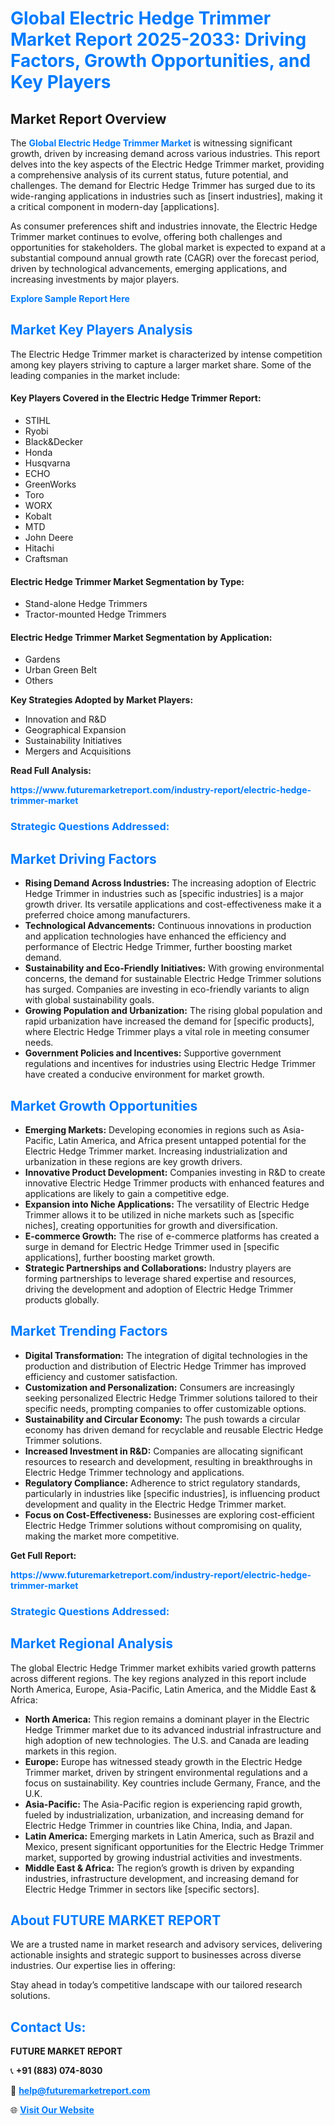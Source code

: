 <h1 style="color: #007BFF;">Global Electric Hedge Trimmer Market Report 2025-2033: Driving Factors, Growth Opportunities, and Key Players</h1>

<section id="overview">
<h2>Market Report Overview</h2>
<p>The <a href="https://www.futuremarketreport.com/industry-report/electric-hedge-trimmer-market" style="color: #007BFF; text-decoration: none;"><strong>Global Electric Hedge Trimmer Market</strong></a> is witnessing significant growth, driven by increasing demand across various industries. This report delves into the key aspects of the Electric Hedge Trimmer market, providing a comprehensive analysis of its current status, future potential, and challenges. The demand for Electric Hedge Trimmer has surged due to its wide-ranging applications in industries such as [insert industries], making it a critical component in modern-day [applications].</p>
<p>As consumer preferences shift and industries innovate, the Electric Hedge Trimmer market continues to evolve, offering both challenges and opportunities for stakeholders. The global market is expected to expand at a substantial compound annual growth rate (CAGR) over the forecast period, driven by technological advancements, emerging applications, and increasing investments by major players.</p>
</section>

<section id="overview">
<p><a href="https://www.futuremarketreport.com/request-sample/reportId=92407" style="color: #007BFF; text-decoration: none;"><strong>Explore Sample Report Here</strong></a></p>
</section>

<section id="key-players">
<h2 style="color: #007BFF;">Market Key Players Analysis</h2>
<p>The Electric Hedge Trimmer market is characterized by intense competition among key players striving to capture a larger market share. Some of the leading companies in the market include:</p>
<h4>Key Players Covered in the Electric Hedge Trimmer Report:</h4>
<ul><li>STIHL</li><li>Ryobi</li><li>Black&amp;Decker</li><li>Honda</li><li>Husqvarna</li><li>ECHO</li><li>GreenWorks</li><li>Toro</li><li>WORX</li><li>Kobalt</li><li>MTD</li><li>John Deere</li><li>Hitachi</li><li>Craftsman</li></ul>
<h4>Electric Hedge Trimmer Market Segmentation by Type:</h4>
<ul><li>Stand-alone Hedge Trimmers</li><li>Tractor-mounted Hedge Trimmers</li></ul>

<h4>Electric Hedge Trimmer Market Segmentation by Application:</h4>
<ul><li>Gardens</li><li>Urban Green Belt</li><li>Others</li></ul>
<p><strong>Key Strategies Adopted by Market Players:</strong></p>
<ul>
<li>Innovation and R&D</li>
<li>Geographical Expansion</li>
<li>Sustainability Initiatives</li>
<li>Mergers and Acquisitions</li>
</ul>
</section>

<section>
<p><strong>Read Full Analysis: </strong></p><a href="https://www.futuremarketreport.com/industry-report/electric-hedge-trimmer-market" style="color: #007BFF; text-decoration: none;"><strong>https://www.futuremarketreport.com/industry-report/electric-hedge-trimmer-market</strong></a>
<h3 style="color: #007BFF;">Strategic Questions Addressed:</h3>
</section>

<section id="driving-factors">
<h2 style="color: #007BFF;">Market Driving Factors</h2>
<ul>
<li><strong>Rising Demand Across Industries:</strong> The increasing adoption of Electric Hedge Trimmer in industries such as [specific industries] is a major growth driver. Its versatile applications and cost-effectiveness make it a preferred choice among manufacturers.</li>
<li><strong>Technological Advancements:</strong> Continuous innovations in production and application technologies have enhanced the efficiency and performance of Electric Hedge Trimmer, further boosting market demand.</li>
<li><strong>Sustainability and Eco-Friendly Initiatives:</strong> With growing environmental concerns, the demand for sustainable Electric Hedge Trimmer solutions has surged. Companies are investing in eco-friendly variants to align with global sustainability goals.</li>
<li><strong>Growing Population and Urbanization:</strong> The rising global population and rapid urbanization have increased the demand for [specific products], where Electric Hedge Trimmer plays a vital role in meeting consumer needs.</li>
<li><strong>Government Policies and Incentives:</strong> Supportive government regulations and incentives for industries using Electric Hedge Trimmer have created a conducive environment for market growth.</li>
</ul>
</section>

<section id="growth-opportunities">
<h2 style="color: #007BFF;">Market Growth Opportunities</h2>
<ul>
<li><strong>Emerging Markets:</strong> Developing economies in regions such as Asia-Pacific, Latin America, and Africa present untapped potential for the Electric Hedge Trimmer market. Increasing industrialization and urbanization in these regions are key growth drivers.</li>
<li><strong>Innovative Product Development:</strong> Companies investing in R&D to create innovative Electric Hedge Trimmer products with enhanced features and applications are likely to gain a competitive edge.</li>
<li><strong>Expansion into Niche Applications:</strong> The versatility of Electric Hedge Trimmer allows it to be utilized in niche markets such as [specific niches], creating opportunities for growth and diversification.</li>
<li><strong>E-commerce Growth:</strong> The rise of e-commerce platforms has created a surge in demand for Electric Hedge Trimmer used in [specific applications], further boosting market growth.</li>
<li><strong>Strategic Partnerships and Collaborations:</strong> Industry players are forming partnerships to leverage shared expertise and resources, driving the development and adoption of Electric Hedge Trimmer products globally.</li>
</ul>
</section>

<section id="trending-factors">
<h2 style="color: #007BFF;">Market Trending Factors</h2>
<ul>
<li><strong>Digital Transformation:</strong> The integration of digital technologies in the production and distribution of Electric Hedge Trimmer has improved efficiency and customer satisfaction.</li>
<li><strong>Customization and Personalization:</strong> Consumers are increasingly seeking personalized Electric Hedge Trimmer solutions tailored to their specific needs, prompting companies to offer customizable options.</li>
<li><strong>Sustainability and Circular Economy:</strong> The push towards a circular economy has driven demand for recyclable and reusable Electric Hedge Trimmer solutions.</li>
<li><strong>Increased Investment in R&D:</strong> Companies are allocating significant resources to research and development, resulting in breakthroughs in Electric Hedge Trimmer technology and applications.</li>
<li><strong>Regulatory Compliance:</strong> Adherence to strict regulatory standards, particularly in industries like [specific industries], is influencing product development and quality in the Electric Hedge Trimmer market.</li>
<li><strong>Focus on Cost-Effectiveness:</strong> Businesses are exploring cost-efficient Electric Hedge Trimmer solutions without compromising on quality, making the market more competitive.</li>
</ul>
</section>

<section>
<p><strong>Get Full Report: </strong></p><a href="https://www.futuremarketreport.com/industry-report/electric-hedge-trimmer-market" style="color: #007BFF; text-decoration: none;"><strong>https://www.futuremarketreport.com/industry-report/electric-hedge-trimmer-market</strong></a>
<h3 style="color: #007BFF;">Strategic Questions Addressed:</h3>
</section>


<section id="regional-analysis">
<h2 style="color: #007BFF;">Market Regional Analysis</h2>
<p>The global Electric Hedge Trimmer market exhibits varied growth patterns across different regions. The key regions analyzed in this report include North America, Europe, Asia-Pacific, Latin America, and the Middle East & Africa:</p>
<ul>
<li><strong>North America:</strong> This region remains a dominant player in the Electric Hedge Trimmer market due to its advanced industrial infrastructure and high adoption of new technologies. The U.S. and Canada are leading markets in this region.</li>
<li><strong>Europe:</strong> Europe has witnessed steady growth in the Electric Hedge Trimmer market, driven by stringent environmental regulations and a focus on sustainability. Key countries include Germany, France, and the U.K.</li>
<li><strong>Asia-Pacific:</strong> The Asia-Pacific region is experiencing rapid growth, fueled by industrialization, urbanization, and increasing demand for Electric Hedge Trimmer in countries like China, India, and Japan.</li>
<li><strong>Latin America:</strong> Emerging markets in Latin America, such as Brazil and Mexico, present significant opportunities for the Electric Hedge Trimmer market, supported by growing industrial activities and investments.</li>
<li><strong>Middle East & Africa:</strong> The region’s growth is driven by expanding industries, infrastructure development, and increasing demand for Electric Hedge Trimmer in sectors like [specific sectors].</li>
</ul>
</section>

<footer>
<h2 style="color: #007BFF;">About FUTURE MARKET REPORT</h2>
<p>We are a trusted name in market research and advisory services, delivering actionable insights and strategic support to businesses across diverse industries. Our expertise lies in offering:</p>

<p>Stay ahead in today’s competitive landscape with our tailored research solutions.</p>

<h2 style="color: #007BFF;">Contact Us:</h2>
<p><strong>FUTURE MARKET REPORT</strong></p>
<p>📞 <strong>+91 (883) 074-8030</strong></p>
<p>📧 <strong><a href="mailto:help@futuremarketreport.com" style="color: #007BFF;">help@futuremarketreport.com</a></strong></p>
<p>🌐 <strong><a href="https://www.futuremarketreport.com/" style="color: #007BFF;">Visit Our Website</a></strong></p>
</footer>